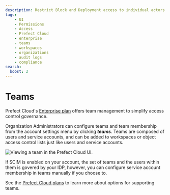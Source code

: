 ```yaml
---
description: Restrict Block and Deployment access to individual actors within a workspace. 
tags:
    - UI
    - Permissions
    - Access
    - Prefect Cloud
    - enterprise
    - teams
    - workspaces
    - organizations
    - audit logs
    - compliance
search:
  boost: 2
---
```


# Teams <span class="badge cloud"></span></span> <span class="badge enterprise"></span>

Prefect Cloud's [Enterprise plan](https://www.prefect.io/pricing) offers team management to simplify access control governance.

Organization Administrators can configure teams and team membership from the account settings menu by clicking ***teams***. Teams are composed of users and service accounts, and can be added to workspaces or object access control lists just like users and service accounts.


![Viewing a team in the Prefect Cloud UI.](/img/ui/teams.png)

If SCIM is enabled on your account, the set of teams and the users within them is govered by your IDP, however, you can configure service account membership in teams manually if you choose to.

See the [Prefect Cloud plans](https://www.prefect.io/pricing) to learn more about options for supporting teams.

